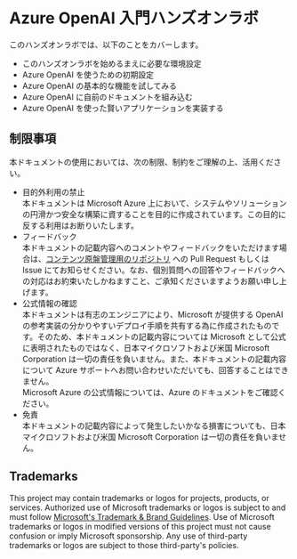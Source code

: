 # Azure OpenAI 入門ハンズオンラボ
このハンズオンラボでは、以下のことをカバーします。

- このハンズオンラボを始めるまえに必要な環境設定
- Azure OpenAI を使うための初期設定
- Azure OpenAI の基本的な機能を試してみる
- Azure OpenAI に自前のドキュメントを組み込む
- Azure OpenAI を使った賢いアプリケーションを実装する

## 制限事項

本ドキュメントの使用においては、次の制限、制約をご理解の上、活用ください。

+ 目的外利用の禁止  
本ドキュメントは Microsoft Azure 上において、システムやソリューションの円滑かつ安全な構築に資することを目的に作成されています。この目的に反する利用はお断りいたします。
+ フィードバック  
本ドキュメントの記載内容へのコメントやフィードバックをいただけます場合は、[コンテンツ原盤管理用のリポジトリ](https://github.com/tokawa-ms/AOAI_101_Handson) への Pull Request もしくは Issue にてお知らせください。なお、個別質問への回答やフィードバックへの対応はお約束いたしかねますこと、ご承知くださいますようお願い申し上げます。
+ 公式情報の確認  
本ドキュメントは有志のエンジニアにより、Microsoft が提供する OpenAI の参考実装の分かりやすいデプロイ手順を共有する為に作成されたものです。そのため、本ドキュメントの記載内容については Microsoft として公式に表明されたものではなく、日本マイクロソフトおよび米国 Microsoft Corporation は一切の責任を負いません。また、本ドキュメントの記載内容について Azure サポートへお問い合わせいただいても、回答することはできません。  
Microsoft Azure の公式情報については、Azure のドキュメントをご確認ください。
+ 免責  
本ドキュメントの記載内容によって発生したいかなる損害についても、日本マイクロソフトおよび米国 Microsoft Corporation は一切の責任を負いません。

## Trademarks

This project may contain trademarks or logos for projects, products, or services. Authorized use of Microsoft 
trademarks or logos is subject to and must follow 
[Microsoft's Trademark & Brand Guidelines](https://www.microsoft.com/en-us/legal/intellectualproperty/trademarks/usage/general).
Use of Microsoft trademarks or logos in modified versions of this project must not cause confusion or imply Microsoft sponsorship.
Any use of third-party trademarks or logos are subject to those third-party's policies.